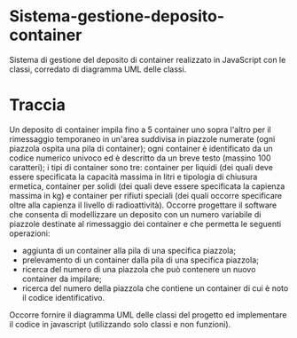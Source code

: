 # Sistema-gestione-deposito-container
Sistema di gestione del deposito di container realizzato in JavaScript con le classi, corredato di diagramma UML delle classi.

# Traccia
Un deposito di container impila fino a 5 container uno sopra l'altro per il rimessaggio temporaneo in un'area suddivisa in piazzole numerate (ogni piazzola ospita una pila di container); ogni container è identificato da un codice numerico univoco ed è descritto da un breve testo (massino 100 caratteri); i tipi di container sono tre: container per liquidi (dei quali deve essere specificata la capacità massima in litri e tipologia di chiusura ermetica, container per solidi (dei quali deve essere specificata la capienza massima in kg) e container per rifiuti speciali (dei quali occorre specificare oltre alla capienza il livello di radioattività). 
Occorre progettare il software che consenta di modellizzare un deposito con un numero variabile di piazzole destinate al rimessaggio dei container e che permetta le seguenti operazioni:
- aggiunta di un container alla pila di una specifica piazzola;
- prelevamento di un container dalla pila di una specifica piazzola;
- ricerca del numero di una piazzola che può contenere un nuovo container da impilare;
- ricerca del numero della piazzola che contiene un container di cui è noto il codice identificativo.

Occorre fornire il diagramma UML delle classi del progetto ed implementare il codice in javascript (utilizzando solo classi e non funzioni).
